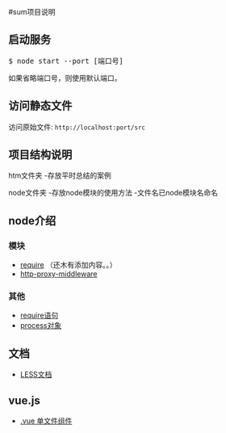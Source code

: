 #sum项目说明

## 启动服务

<pre>
$ node start --port [端口号]
</pre>

如果省略端口号，则使用默认端口。

## 访问静态文件

访问原始文件: `http://localhost:port/src`


## 项目结构说明
htm文件夹
-存放平时总结的案例

node文件夹
-存放node模块的使用方法
-文件名已node模块名命名

## node介绍

### 模块
+ [require](node/md/require.md) （还木有添加内容。。）
+ [http-proxy-middleware](node/md/proxy.md)


### 其他
+ [require语句](node/md/require.md)
+ [process对象](node/md/process.md)


## 文档

+ [LESS文档](./docs/less)

## vue.js
+ [.vue 单文件组件](vuejs/vue.md)